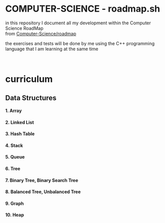 # COMPUTER-SCIENCE - roadmap.sh  

in this repository I document all my development within the Computer Science RoadMap<br>
from <a href="https://roadmap.sh/computer-science">Computer-Science/roadmap</a>

the exercises and tests will be done by me using the C++ programming language that I am learning at the same time

<br>
<h1>curriculum</h1> 


<h2>Data Structures</h2>
<h4>1. Array</h4>
<h4>2. Linked List</h4>
<h4>3. Hash Table</h4>
<h4>4. Stack</h4>
<h4>5. Queue</h4>
<h4>6. Tree</h4>
<h4>7. Binary Tree, Binary Search Tree</h4>
<h4>8. Balanced Tree, Unbalanced Tree</h4>
<h4>9. Graph</h4>
<h4>10. Heap</h4>
